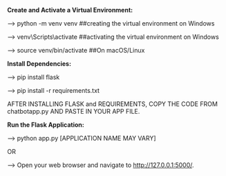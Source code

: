 **Create and Activate a Virtual Environment:**

--> python -m venv venv      ##creating the virtual environment on Windows

--> venv\Scripts\activate   ##activating the virtual environment on Windows

--> source venv/bin/activate   ##On macOS/Linux

**Install Dependencies:**

--> pip install flask

--> pip install -r requirements.txt

AFTER INSTALLING FLASK and REQUIREMENTS, COPY THE CODE FROM chatbotapp.py AND PASTE IN YOUR APP FILE.


**Run the Flask Application:**

--> python app.py  [APPLICATION NAME MAY VARY]

OR

--> Open your web browser and navigate to http://127.0.0.1:5000/.

